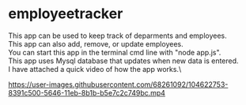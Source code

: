 # employeetracker

This app can be used to keep track of deparments and employees.\
This app can also add, remove, or update employees.\
You can start this app in the terminal cmd line with "node app.js".\
This app uses Mysql database that updates when new data is entered.\
I have attached a quick video of how the app works.\

https://user-images.githubusercontent.com/68261092/104622753-8391c500-5646-11eb-8b1b-b5e7c2c749bc.mp4

